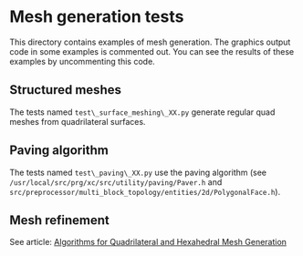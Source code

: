 # Mesh generation tests

This directory contains examples of mesh generation. The graphics output code in some examples is commented out. You can see the results of these examples by uncommenting this code. 

## Structured meshes
The tests named `test\_surface_meshing\_XX.py` generate regular quad meshes from quadrilateral surfaces. 

## Paving algorithm

The tests named `test\_paving\_XX.py` use the paving algorithm (see `/usr/local/src/prg/xc/src/utility/paving/Paver.h` and `src/preprocessor/multi_block_topology/entities/2d/PolygonalFace.h`).

## Mesh refinement
See article: [Algorithms for Quadrilateral and Hexahedral Mesh Generation](https://www.robertschneiders.de/papers/vki.pdf)
